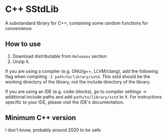# C++ SStdLib

A substandard library for C++, containing some random functions for convenience

## How to use

1. Download distributable from `Releases` section
2. Unzip it.

If you are using a compiler (e.g. GNU/g++, LLVM/clang), add the following flag when compiling `-I path/to/library/sstd`. This sstd should be the working directory of the library, not the include directory of the library.

If you are using an IDE (e.g. code::blocks), go to compiler settings -> additional include paths and add `path/to/library/sstd` to it. For instructions specific to your IDE, please visit the IDE's documentation.

## Minimum C++ version

I don't know, probably around 2020 to be safe.

